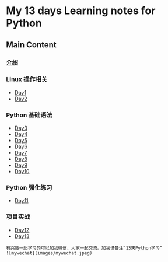 # My 13 days Learning notes for Python
## Main Content
### [介绍](README.md)
### Linux 操作相关
* [Day1](day1.md)
* [Day2](day2.md)
### Python 基础语法
* [Day3](day3.md)
* [Day4](day4.md)
* [Day5](day5.md)
* [Day6](day6.md)
* [Day7](day7.md)
* [Day8](day8.md)
* [Day9](day9.md)
* [Day10](day10.md)
### Python 强化练习
* [Day11](day11.md)
### 项目实战
* [Day12](day12.md)
* [Day13](day13.md)



~~~
有兴趣一起学习的可以加我微信，大家一起交流。加我请备注“13天Python学习”
![mywechat](images/mywechat.jpeg)
